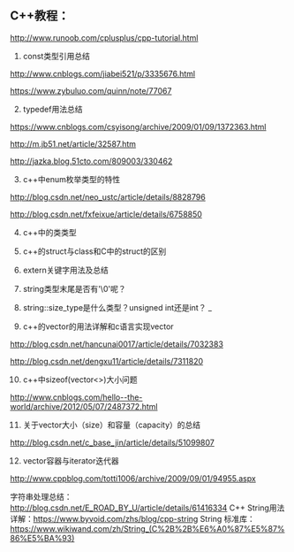 ## C++教程：

http://www.runoob.com/cplusplus/cpp-tutorial.html

1. const类型引用总结

http://www.cnblogs.com/jiabei521/p/3335676.html

https://www.zybuluo.com/quinn/note/77067

2. typedef用法总结

https://www.cnblogs.com/csyisong/archive/2009/01/09/1372363.html

http://m.jb51.net/article/32587.htm

http://jazka.blog.51cto.com/809003/330462

3. c++中enum枚举类型的特性

http://blog.csdn.net/neo_ustc/article/details/8828796

http://blog.csdn.net/fxfeixue/article/details/6758850

4. c++中的类类型
5. c++的struct与class和C中的struct的区别
6. extern关键字用法及总结
7. string类型末尾是否有'\0'呢？
8. string::size_type是什么类型？unsigned int还是int？
_

9. c++的vector的用法详解和c语言实现vector

http://blog.csdn.net/hancunai0017/article/details/7032383

http://blog.csdn.net/dengxu11/article/details/7311820

10. c++中sizeof(vector<>)大小问题

http://www.cnblogs.com/hello--the-world/archive/2012/05/07/2487372.html

11. 关于vector大小（size）和容量（capacity）的总结

http://blog.csdn.net/c_base_jin/article/details/51099807

12. vector容器与iterator迭代器

http://www.cppblog.com/totti1006/archive/2009/09/01/94955.aspx



字符串处理总结：http://blog.csdn.net/E_ROAD_BY_U/article/details/61416334
C++ String用法详解：https://www.byvoid.com/zhs/blog/cpp-string
String 标准库：https://www.wikiwand.com/zh/String_(C%2B%2B%E6%A0%87%E5%87%86%E5%BA%93)


